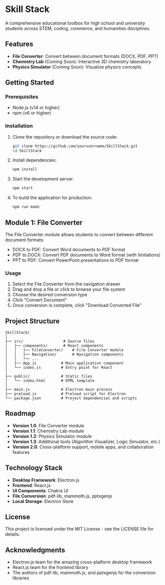 # Skill Stack

A comprehensive educational toolbox for high school and university students across STEM, coding, commerce, and humanities disciplines.

## Features

- **File Converter**: Convert between document formats (DOCX, PDF, PPT)
- **Chemistry Lab** (Coming Soon): Interactive 3D chemistry laboratory
- **Physics Simulator** (Coming Soon): Visualize physics concepts

## Getting Started

### Prerequisites

- Node.js (v14 or higher)
- npm (v6 or higher)

### Installation

1. Clone the repository or download the source code:
   ```bash
   git clone https://github.com/yourusername/SkillStack.git
   cd SkillStack
   ```

2. Install dependencies:
   ```bash
   npm install
   ```

3. Start the development server:
   ```bash
   npm start
   ```

4. To build the application for production:
   ```bash
   npm run make
   ```

## Module 1: File Converter

The File Converter module allows students to convert between different document formats:

- DOCX to PDF: Convert Word documents to PDF format
- PDF to DOCX: Convert PDF documents to Word format (with limitations)
- PPT to PDF: Convert PowerPoint presentations to PDF format

### Usage

1. Select the File Converter from the navigation drawer
2. Drag and drop a file or click to browse your file system
3. Choose the desired conversion type
4. Click "Convert Document"
5. Once conversion is complete, click "Download Converted File"

## Project Structure

```
SkillStack/
│
├── src/                  # Source files
│   ├── components/       # React components
│   │   ├── FileConverter/    # File Converter module
│   │   ├── Navigation/       # Navigation components
│   │   └── ...
│   ├── App.js           # Main application component
│   └── index.js         # Entry point for React
│
├── public/              # Static files
│   └── index.html       # HTML template
│
├── main.js              # Electron main process
├── preload.js           # Preload script for Electron
└── package.json         # Project dependencies and scripts
```

## Roadmap

- **Version 1.0**: File Converter module
- **Version 1.1**: Chemistry Lab module
- **Version 1.2**: Physics Simulator module
- **Version 1.3**: Additional tools (Algorithm Visualizer, Logic Simulator, etc.)
- **Version 2.0**: Cross-platform support, mobile apps, and collaboration features

## Technology Stack

- **Desktop Framework**: Electron.js
- **Frontend**: React.js
- **UI Components**: Chakra UI
- **File Conversion**: pdf-lib, mammoth.js, pptxgenjs
- **Local Storage**: Electron Store

## License

This project is licensed under the MIT License - see the LICENSE file for details.

## Acknowledgments

- Electron.js team for the amazing cross-platform desktop framework
- React.js team for the frontend library
- The authors of pdf-lib, mammoth.js, and pptxgenjs for the conversion libraries